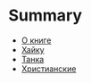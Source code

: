 # Summary

* [О книге](README.md)
* [Хайку](Haiku.md)
* [Танка](Tanka.adoc)
* [Христианские](Christian.md)

